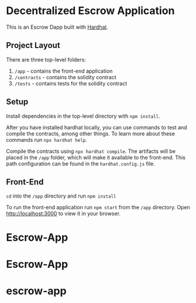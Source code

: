 # Decentralized Escrow Application

This is an Escrow Dapp built with [Hardhat](https://hardhat.org/).

## Project Layout

There are three top-level folders:

1. `/app` - contains the front-end application
2. `/contracts` - contains the solidity contract
3. `/tests` - contains tests for the solidity contract

## Setup

Install dependencies in the top-level directory with `npm install`.

After you have installed hardhat locally, you can use commands to test and compile the contracts, among other things. To learn more about these commands run `npx hardhat help`.

Compile the contracts using `npx hardhat compile`. The artifacts will be placed in the `/app` folder, which will make it available to the front-end. This path configuration can be found in the `hardhat.config.js` file.

## Front-End

`cd` into the `/app` directory and run `npm install`

To run the front-end application run `npm start` from the `/app` directory. Open [http://localhost:3000](http://localhost:3000) to view it in your browser.

# Escrow-App
# Escrow-App
# escrow-app
